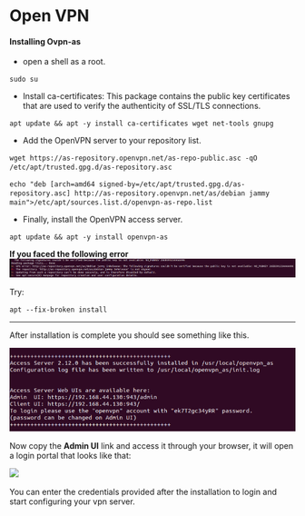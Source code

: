 # Open VPN
#### **Installing Ovpn-as**

*   open a shell as a root.

```text-plain
sudo su
```

*   Install ca-certificates: This package contains the public key certificates that are used to verify the authenticity of SSL/TLS connections.

```text-plain
apt update && apt -y install ca-certificates wget net-tools gnupg
```

*   Add the OpenVPN server to your repository list. 

```text-plain
wget https://as-repository.openvpn.net/as-repo-public.asc -qO /etc/apt/trusted.gpg.d/as-repository.asc
```

```text-plain
echo "deb [arch=amd64 signed-by=/etc/apt/trusted.gpg.d/as-repository.asc] http://as-repository.openvpn.net/as/debian jammy main">/etc/apt/sources.list.d/openvpn-as-repo.list
```

*   Finally, install the OpenVPN access server.

```text-plain
apt update && apt -y install openvpn-as
```

**If you faced the following error**
![](Images/Open%20VPN/image.png)

Try:

```text-plain
apt --fix-broken install
```

* * *

After installation is complete you should see something like this.

![](Images/Open%20VPN/1_image.png)

Now copy the **Admin UI** link and access it through your browser, it will open a login portal that looks like that: 

![](Images/sOpen%20VPN/2_image.png)

You can enter the credentials provided after the installation to login and start configuring your vpn server.

